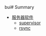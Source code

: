 bui# Summary

- [服务器软件](book/supervisor.md)
    - [supervisor](book/supervisor.md)
    - [rsync](book/rsync.md)

